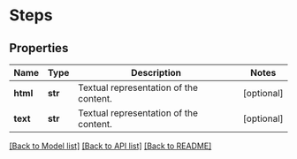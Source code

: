 # Steps

## Properties
Name | Type | Description | Notes
------------ | ------------- | ------------- | -------------
**html** | **str** | Textual representation of the content. | [optional] 
**text** | **str** | Textual representation of the content. | [optional] 

[[Back to Model list]](../README.md#documentation-for-models) [[Back to API list]](../README.md#documentation-for-api-endpoints) [[Back to README]](../README.md)


